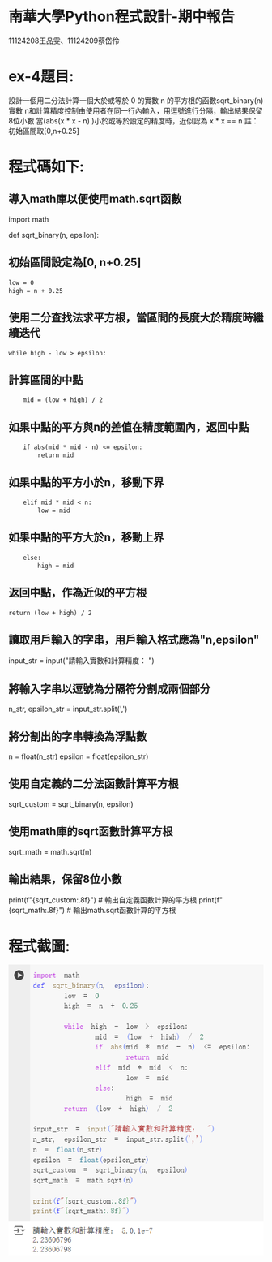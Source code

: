 # 南華大學Python程式設計-期中報告
11124208王品雯、11124209蔡岱伶

# ex-4題目:
設計一個用二分法計算一個大於或等於 0 的實數 n 的平方根的函數sqrt_binary(n) 
實數 n和計算精度控制由使用者在同一行內輸入，用逗號進行分隔，輸出結果保留8位小數 
當(abs(x * x - n) )小於或等於設定的精度時，近似認為 x * x == n
註：初始區間取[0,n+0.25]

# 程式碼如下:
## 導入math庫以便使用math.sqrt函數
import math

def sqrt_binary(n, epsilon):
## 初始區間設定為[0, n+0.25]
    low = 0
    high = n + 0.25
## 使用二分查找法求平方根，當區間的長度大於精度時繼續迭代
    while high - low > epsilon:
## 計算區間的中點
        mid = (low + high) / 2
## 如果中點的平方與n的差值在精度範圍內，返回中點
        if abs(mid * mid - n) <= epsilon:
            return mid
## 如果中點的平方小於n，移動下界
        elif mid * mid < n:
            low = mid
## 如果中點的平方大於n，移動上界
        else:
            high = mid
    
## 返回中點，作為近似的平方根
    return (low + high) / 2

## 讀取用戶輸入的字串，用戶輸入格式應為"n,epsilon"
input_str = input("請輸入實數和計算精度： ")
## 將輸入字串以逗號為分隔符分割成兩個部分
n_str, epsilon_str = input_str.split(',')
## 將分割出的字串轉換為浮點數
n = float(n_str)
epsilon = float(epsilon_str)

## 使用自定義的二分法函數計算平方根
sqrt_custom = sqrt_binary(n, epsilon)

## 使用math庫的sqrt函數計算平方根
sqrt_math = math.sqrt(n)

## 輸出結果，保留8位小數
print(f"{sqrt_custom:.8f}")  # 輸出自定義函數計算的平方根
print(f"{sqrt_math:.8f}")  # 輸出math.sqrt函數計算的平方根

# 程式截圖:
![ex-4二分法求平方根截圖](https://github.com/aY-Dling/-final-exam/blob/main/sqrt.png?raw=true)
